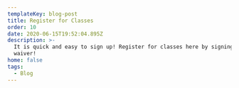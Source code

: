 ```yaml
---
templateKey: blog-post
title: Register for Classes
order: 10
date: 2020-06-15T19:52:04.895Z
description: >-
  It is quick and easy to sign up! Register for classes here by signing our
  waiver! 
home: false
tags:
  - Blog
---
```

<script type="text/javascript" src="https://form.jotform.com/jsform/201665657119056"></script>
